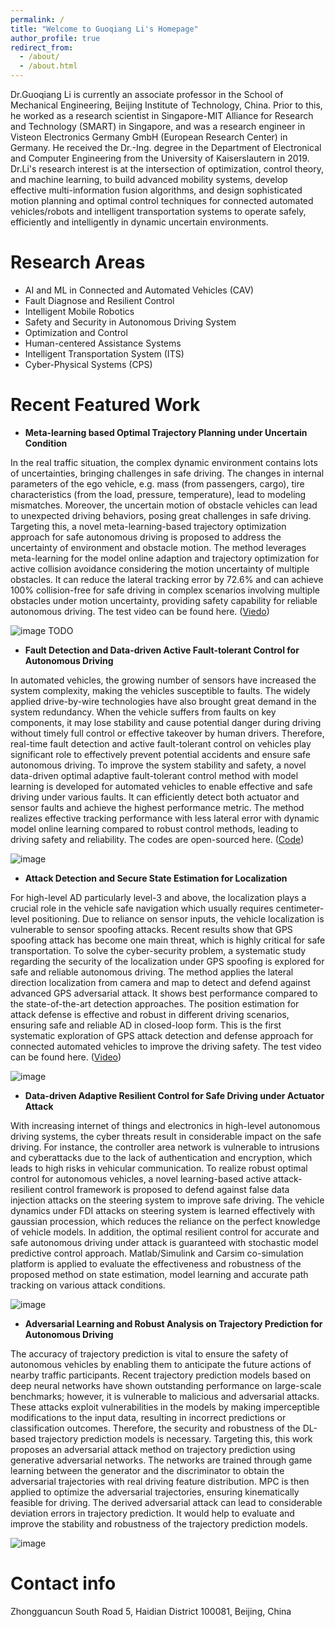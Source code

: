 ```yaml
---
permalink: /
title: "Welcome to Guoqiang Li's Homepage"
author_profile: true
redirect_from: 
  - /about/
  - /about.html
---
```


Dr.Guoqiang Li is currently an associate professor in the School of Mechanical Engineering, Beijing Institute of Technology, China. Prior to this, he worked as a research scientist in Singapore-MIT Alliance for Research and Technology (SMART) in Singapore, and was a research engineer in Visteon Electronics Germany GmbH (European Research Center) in Germany. He received the Dr.-Ing. degree in the Department of Electronical and Computer Engineering from the University of Kaiserslautern in 2019. Dr.Li's research interest is at the intersection of optimization, control theory, and machine learning, to build advanced mobility systems, develop effective multi-information fusion algorithms, and design sophisticated motion planning and optimal control techniques for connected automated vehicles/robots and intelligent transportation systems to operate safely, efficiently and intelligently in dynamic uncertain environments. 


**Research Areas**
======
-	AI and ML in Connected and Automated Vehicles (CAV)
-	Fault Diagnose and Resilient Control
-	Intelligent Mobile Robotics
-	Safety and Security in Autonomous Driving System 
-	Optimization and Control
-	Human-centered Assistance Systems
-	Intelligent Transportation System (ITS)
-	Cyber-Physical Systems (CPS)


**Recent Featured Work**
======
- **Meta-learning based Optimal Trajectory Planning under Uncertain Condition**

In the real traffic situation, the complex dynamic environment contains lots of uncertainties, bringing challenges in safe driving. The changes in internal parameters of the ego vehicle, e.g. mass (from passengers, cargo), tire characteristics (from the load, pressure, temperature), lead to modeling mismatches. Moreover, the uncertain motion of obstacle vehicles can lead to unexpected driving behaviors, posing great challenges in safe driving. Targeting this, a novel meta-learning-based trajectory optimization approach for safe autonomous driving is proposed to address the uncertainty of environment and obstacle motion. The method leverages meta-learning for the model online adaption and trajectory optimization for active collision avoidance considering the motion uncertainty of multiple obstacles. It can reduce the lateral tracking error by 72.6% and can achieve 100% collision-free for safe driving in complex scenarios involving multiple obstacles under motion uncertainty, providing safety capability for reliable autonomous driving. The test video can be found here. ([Viedo](https://youtu.be/Dx5L-fe4lTo))

![image](https://github.com/user-attachments/assets/49c26738-e60c-4914-b95a-935027777bad) TODO

- **Fault Detection and Data-driven Active Fault-tolerant Control for Autonomous Driving**

In automated vehicles, the growing number of sensors have increased the system complexity, making the vehicles susceptible to faults. The widely applied drive-by-wire technologies have also brought great demand in the system redundancy. When the vehicle suffers from faults on key components, it may lose stability and cause potential danger during driving without timely full control or effective takeover by human drivers. Therefore, real-time fault detection and active fault-tolerant control on vehicles play significant role to effectively prevent potential accidents and ensure safe autonomous driving. To improve the system stability and safety, a novel data-driven optimal adaptive fault-tolerant control method with model learning is developed for automated vehicles to enable effective and safe driving under various faults. It can efficiently detect both actuator and sensor faults and achieve the highest performance metric. The method realizes effective tracking performance with less lateral error with dynamic model online learning compared to robust control methods, leading to driving safety and reliability. The codes are open-sourced here. ([Code](https://github.com/mobility-23/Fault-Tolerant-Control-System))

![image](https://github.com/user-attachments/assets/909b86a0-66fd-4589-9d79-7ede4ea5f3f2)

- **Attack Detection and Secure State Estimation for Localization**

For high-level AD particularly level-3 and above, the localization plays a crucial role in the vehicle safe navigation which usually requires centimeter-level positioning. Due to reliance on sensor inputs, the vehicle localization is vulnerable to sensor spoofing attacks. Recent results show that GPS spoofing attack has become one main threat,  which is highly critical for safe transportation. To solve the cyber-security problem, a systematic study regarding the security of the localization under GPS spoofing is explored for safe and reliable autonomous driving. The method applies the lateral direction localization from camera and map to detect and defend against advanced GPS adversarial attack. It shows best performance compared to the state-of-the-art detection approaches. The position estimation for attack defense is effective and robust in different driving scenarios, ensuring safe and reliable AD in closed-loop form. This is the first systematic exploration of GPS attack detection and defense approach for connected automated vehicles to improve the driving safety. The test video can be found here. ([Video](https://youtu.be/EoVc7oahOx4))

![image](https://github.com/user-attachments/assets/8b597a22-8912-4e9b-8046-17b360d765c1)


- **Data-driven Adaptive Resilient Control for Safe Driving under Actuator Attack**

With increasing internet of things and electronics in high-level autonomous driving systems, the cyber threats result in considerable impact on the safe driving. For instance, the controller area network is vulnerable to intrusions and cyberattacks due to the lack of authentication and encryption, which leads to high risks in vehicular communication. To realize robust optimal control for autonomous vehicles, a novel learning-based active attack-resilient control framework is proposed to defend against false data injection attacks on the steering system to improve safe driving. The vehicle dynamics under FDI attacks on steering system is learned effectively with gaussian procession, which reduces the reliance on the perfect knowledge of vehicle models. In addition, the optimal resilient control for accurate and safe autonomous driving under attack is guaranteed with stochastic model predictive control approach. Matlab/Simulink and Carsim co-simulation platform is applied to evaluate the effectiveness and robustness of the proposed method on state estimation, model learning and accurate path tracking on various attack conditions. 

![image](https://github.com/user-attachments/assets/a1bfcfae-9fac-47a0-93cc-707823a1db1e)


- **Adversarial Learning and Robust Analysis on Trajectory Prediction for Autonomous Driving**

The accuracy of trajectory prediction is vital to ensure the safety of autonomous vehicles by enabling them to anticipate the future actions of nearby traffic participants. Recent trajectory prediction models based on deep neural networks have shown outstanding performance on large-scale benchmarks; however, it is vulnerable to malicious and adversarial attacks. These attacks exploit vulnerabilities in the models by making imperceptible modifications to the input data, resulting in incorrect predictions or classification outcomes. Therefore, the security and robustness of the DL-based trajectory prediction models is necessary. Targeting this, this work proposes an adversarial attack method on trajectory prediction using generative adversarial networks. The networks are trained through game learning between the generator and the discriminator to obtain the adversarial trajectories with real driving feature distribution. MPC is then applied to optimize the adversarial trajectories, ensuring kinematically feasible for driving. The derived adversarial attack can lead to considerable deviation errors in trajectory prediction. It would help to evaluate and improve the stability and robustness of the trajectory prediction models.

![image](https://github.com/user-attachments/assets/6f2aeb82-82c9-4a17-93f7-4992394062e0)



Contact info
======
Zhongguancun South Road 5, Haidian District
100081, Beijing, China
